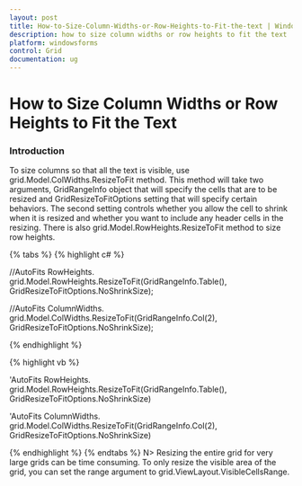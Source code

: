 ```yaml
---
layout: post
title: How-to-Size-Column-Widths-or-Row-Heights-to-Fit-the-text | Windows Forms | Syncfusion
description: how to size column widths or row heights to fit the text
platform: windowsforms
control: Grid
documentation: ug
---
```


# How to Size Column Widths or Row Heights to Fit the Text

### Introduction

To size columns so that all the text is visible, use grid.Model.ColWidths.ResizeToFit method. This method will take two arguments, GridRangeInfo object that will specify the cells that are to be resized and GridResizeToFitOptions setting that will specify certain behaviors. The second setting controls whether you allow the cell to shrink when it is resized and whether you want to include any header cells in the resizing. There is also grid.Model.RowHeights.ResizeToFit method to size row heights.

{% tabs %}
{% highlight c# %}

//AutoFits RowHeights.
grid.Model.RowHeights.ResizeToFit(GridRangeInfo.Table(), GridResizeToFitOptions.NoShrinkSize);

//AutoFits ColumnWidths.
grid.Model.ColWidths.ResizeToFit(GridRangeInfo.Col(2), GridResizeToFitOptions.NoShrinkSize);

{% endhighlight %}

{% highlight vb %}

'AutoFits RowHeights.
grid.Model.RowHeights.ResizeToFit(GridRangeInfo.Table(), GridResizeToFitOptions.NoShrinkSize)

'AutoFits ColumnWidths. 
grid.Model.ColWidths.ResizeToFit(GridRangeInfo.Col(2), GridResizeToFitOptions.NoShrinkSize)

{% endhighlight %}
{% endtabs %}
N> Resizing the entire grid for very large grids can be time consuming. To only resize the visible area of the grid, you can set the range argument to grid.ViewLayout.VisibleCellsRange.
